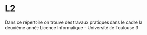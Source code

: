 # L2
Dans ce répertoire on trouve des travaux pratiques dans le cadre la deuxième année Licence Informatique - Université de Toulouse 3
